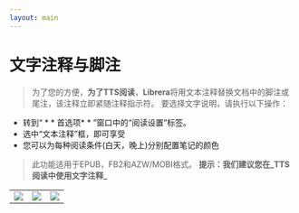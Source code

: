 ```yaml
---
layout: main
---
```


# 文字注释与脚注
>为了您的方便，**为了TTS阅读**，**Librera**将用文本注释替换文档中的脚注或尾注，该注释立即紧随注释指示符。
要选择文字说明，请执行以下操作：
* 转到“ * * 首选项* * ”窗口中的“阅读设置”标签。
* 选中“文本注释”框，即可享受
* 您可以为每种阅读条件(白天，晚上)分别配置笔记的颜色
>此功能适用于EPUB，FB2和AZW/MOBI格式。
**提示：我们建议您在_TTS阅读中使用文字注释_**

||||
|-|-|-|
|![](1.png)|![](2.png)|![](3.png)|
